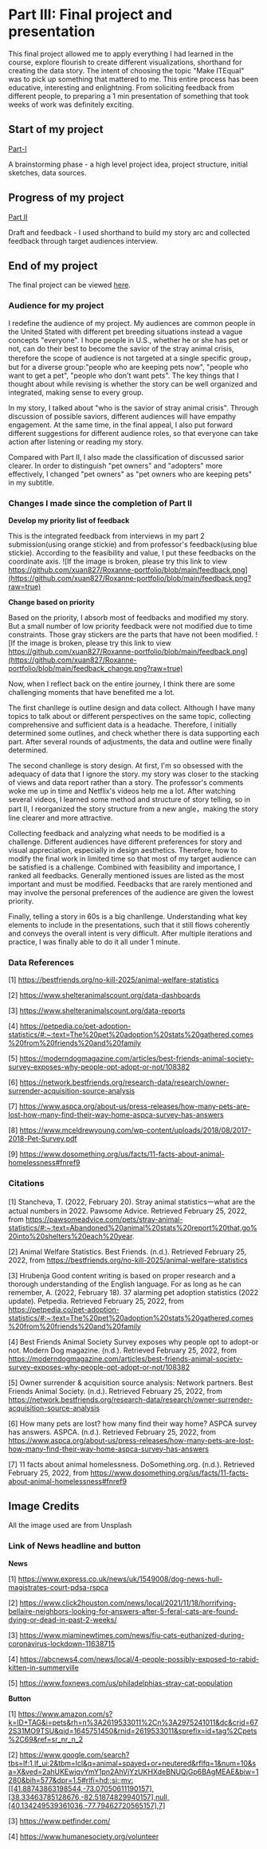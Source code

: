 # Part III: Final project and presentation
This final project allowed me to apply everything I had learned in the course, explore flourish to create different visualizations, shorthand for creating the data story. The intent of choosing the topic "Make ITEqual" was to pick up something that mattered to me. This entire process has been educative, interesting and enlightning. From soliciting feedback from different people, to preparing a 1 min presentation of something that took weeks of work was definitely exciting.

## Start of my project
[Part-I](final_project.md)

A brainstorming phase - a high level project idea, project structure, initial sketches, data sources.

## Progress of my project
[Part II](final_project_part2.md)

Draft and feedback - I used shorthand to build my story arc and collected feedback through target audiences interview.

## End of my project

The final project can be viewed [here](https://preview.shorthand.com/LnVw0Ebe3I0w92FY?_gl=1*s7cwqf*_gcl_aw*R0NMLjE2NDUwNDg4NTYuQ2owS0NRaUEzcktRQmhDTkFSSXNBQ1VFV19ZR1c5QjFhU1d3MUJWVVZsbEpZRnAyMkpHMUF5Wnp1bU41RnhoM0ZBa0dwNFhMRlZxSGlac2FBck9ZRUFMd193Y0I.).

### Audience for my project
I redefine the audience of my project. My audiences are common people in the United Stated with different pet breeding situations instead a vague concepts "everyone". I hope people in U.S., whether he or she has pet or not, can do their best to become the savior of the stray animal crisis, therefore the scope of audience is not targeted at a single specific group，but for a diverse group:"people who are keeping pets now", "people who want to get a pet", "people who don't want pets". The key things that I thought about while revising is whether the story can be well organized and integrated, making sense to every group.

In my story, I talked about "who is the savior of stray animal crisis". Through discussion of possible saviors, different audiences will have empathy engagement. At the same time, in the final appeal, I also put forward different suggestions for different audience roles, so that everyone can take action after listening or reading my story.

Compared with Part II, I also made the classification of discussed sarior clearer. In order to distinguish "pet owners" and "adopters" more effectively, I changed "pet owners" as "pet owners who are keeping pets" in my subtitle.

### Changes I made since the completion of Part II
**Develop my priority list of feedback** 

This is the integrated feedback from interviews in my part 2 submission(using orange stickie) and from professor's feedback(using blue stickie). According to the feasibility and value, I put these feedbacks on the coordinate axis.
![If the image is broken, please try this link to view https://github.com/xuan827/Roxanne-portfolio/blob/main/feedback.png](https://github.com/xuan827/Roxanne-portfolio/blob/main/feedback.png?raw=true)

**Change based on priority**

Based on the priority, I absorb most of feedbacks and modified my story. But a small number of low priority feedback were not modified due to time constraints. Those gray stickers are the parts that have not been modified.
![If the image is broken, please try this link to view https://github.com/xuan827/Roxanne-portfolio/blob/main/feedback.png](https://github.com/xuan827/Roxanne-portfolio/blob/main/feedback_change.png?raw=true)

Now, when I reflect back on the entire journey, I think there are some challenging moments that have benefited me a lot. 

The first chanllege is outline design and data collect. Although I have many topics to talk about or different perspectives on the same topic, collecting comprehensive and sufficient data is a headache. Therefore, I initially determined some outlines, and check whether there is data supporting each part. After several rounds of adjustments, the data and outline were finally determined.

The second chanllege is story design. At first, I'm so obsessed with the adequacy of data that I ignore the story. my story was closer to the stacking of views and data report rather than a story. The professor's comments woke me up in time and Netflix's videos help me a lot. After watching several videos, I learned some method and structure of story telling, so in part II, I reorganized the story structure from a new angle，making the story line clearer and more attractive. 

Collecting feedback and analyzing what needs to be modified is a challenge. Different audiences have different preferences for story and visual appreciation, especially in design aesthetics. Therefore, how to modify the final work in limited time so that most of my target audience can be satisfied is a challenge. Combined with feasibility and importance, I ranked all feedbacks. Generally mentioned issues are listed as the most important and must be modified. Feedbacks that are rarely mentioned and may involve the personal preferences of the audience are given the lowest priority.

Finally, telling a story in 60s is a big chanllenge. Understanding what key elements to include in the presentations, such that it still flows coherently and conveys the overall intent is very difficult. After multiple iterations and practice, I was finally able to do it all under 1 minute.

### Data References
[1] https://bestfriends.org/no-kill-2025/animal-welfare-statistics

[2] https://www.shelteranimalscount.org/data-dashboards

[3] https://www.shelteranimalscount.org/data-reports

[4] https://petpedia.co/pet-adoption-statistics/#:~:text=The%20pet%20adoption%20stats%20gathered,comes%20from%20friends%20and%20family

[5] https://moderndogmagazine.com/articles/best-friends-animal-society-survey-exposes-why-people-opt-adopt-or-not/108382

[6] https://network.bestfriends.org/research-data/research/owner-surrender-acquisition-source-analysis

[7] https://www.aspca.org/about-us/press-releases/how-many-pets-are-lost-how-many-find-their-way-home-aspca-survey-has-answers

[8] https://www.mceldrewyoung.com/wp-content/uploads/2018/08/2017-2018-Pet-Survey.pdf

[9] https://www.dosomething.org/us/facts/11-facts-about-animal-homelessness#fnref9


### Citations
[1] Stancheva, T. (2022, February 20). Stray animal statisticsーwhat are the actual numbers in 2022. Pawsome Advice. Retrieved February 25, 2022, from https://pawsomeadvice.com/pets/stray-animal-statistics/#:~:text=Abandoned%20animal%20stats%20report%20that,go%20into%20shelters%20each%20year.

[2] Animal Welfare Statistics. Best Friends. (n.d.). Retrieved February 25, 2022, from https://bestfriends.org/no-kill-2025/animal-welfare-statistics 

[3] Hrubenja																							Good content writing is based on proper research and a thorough understanding of the English language. For as long as he can remember, A. (2022, February 18). 37 alarming pet adoption statistics (2022 update). Petpedia. Retrieved February 25, 2022, from https://petpedia.co/pet-adoption-statistics/#:~:text=The%20pet%20adoption%20stats%20gathered,comes%20from%20friends%20and%20family

[4] Best Friends Animal Society Survey exposes why people opt to adopt-or not. Modern Dog magazine. (n.d.). Retrieved February 25, 2022, from https://moderndogmagazine.com/articles/best-friends-animal-society-survey-exposes-why-people-opt-adopt-or-not/108382 

[5] Owner surrender &amp; acquisition source analysis: Network partners. Best Friends Animal Society. (n.d.). Retrieved February 25, 2022, from https://network.bestfriends.org/research-data/research/owner-surrender-acquisition-source-analysis 

[6] How many pets are lost? how many find their way home? ASPCA survey has answers. ASPCA. (n.d.). Retrieved February 25, 2022, from https://www.aspca.org/about-us/press-releases/how-many-pets-are-lost-how-many-find-their-way-home-aspca-survey-has-answers 

[7] 11 facts about animal homelessness. DoSomething.org. (n.d.). Retrieved February 25, 2022, from https://www.dosomething.org/us/facts/11-facts-about-animal-homelessness#fnref9 

## Image Credits 

All the image used are from Unsplash

### Link of News headline and button
**News**

[1] https://www.express.co.uk/news/uk/1549008/dog-news-hull-magistrates-court-pdsa-rspca

[2] https://www.click2houston.com/news/local/2021/11/18/horrifying-bellaire-neighbors-looking-for-answers-after-5-feral-cats-are-found-dying-or-dead-in-past-2-weeks/

[3] https://www.miaminewtimes.com/news/fiu-cats-euthanized-during-coronavirus-lockdown-11638715

[4] https://abcnews4.com/news/local/4-people-possibly-exposed-to-rabid-kitten-in-summerville

[5] https://www.foxnews.com/us/philadelphias-stray-cat-population

**Button**

[1] https://www.amazon.com/s?k=ID+TAG&i=pets&rh=n%3A2619533011%2Cn%3A2975241011&dc&crid=672S31MO9TSU&qid=1645751450&rnid=2619533011&sprefix=id+tag%2Cpets%2C69&ref=sr_nr_n_2

[2] https://www.google.com/search?tbs=lf:1,lf_ui:2&tbm=lcl&q=animal+spayed+or+neutered&rflfq=1&num=10&sa=X&ved=2ahUKEwjqvYmY1pn2AhVjYzUKHXdeBNUQjGp6BAgMEAE&biw=1280&bih=577&dpr=1.5#rlfi=hd:;si:;mv:[[41.88743863198544,-73.07050611190157],[38.33463785128676,-82.51874829940157],null,[40.134249539361036,-77.79462720565157],7]

[3] https://www.petfinder.com/

[4] https://www.humanesociety.org/volunteer



